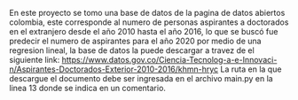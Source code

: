 En este proyecto se tomo una base de datos de la pagina de datos abiertos colombia, este corresponde 
al numero de personas aspirantes a doctorados en el extranjero desde el año 2010 hasta el año 2016, lo que se buscó fue predecir el numero de aspirantes para el año 2020 por medio de una regresion lineal, la base de datos la puede descargar a travez de el siguiente link:
https://www.datos.gov.co/Ciencia-Tecnolog-a-e-Innovaci-n/Aspirantes-Doctorados-Exterior-2010-2016/khmn-hryc
La ruta en la que descargue el documento debe ser ingresada en el archivo main.py en la linea 13 donde se indica en un comentario.